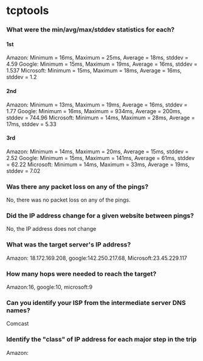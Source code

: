 # tcptools

### What were the min/avg/max/stddev statistics for each?
#### 1st
Amazon: Minimum = 16ms, Maximum = 25ms, Average = 18ms, stddev = 4.59
Google: Minimum = 15ms, Maximum = 19ms, Average = 16ms, stddev = 1.537
Microsoft: Minimum = 15ms, Maximum = 18ms, Average = 16ms, stddev = 1.2
#### 2nd
Amazon: Minimum = 13ms, Maximum = 19ms, Average = 16ms, stddev = 1.77
Google: Minimum = 16ms, Maximum = 934ms, Average = 200ms, stddev = 744.96
Microsoft: Minimum = 14ms, Maximum = 28ms, Average = 17ms, stddev = 5.33
#### 3rd
Amazon: Minimum = 14ms, Maximum = 20ms, Average = 15ms, stddev = 2.52
Google: Minimum = 15ms, Maximum = 141ms, Average = 61ms, stddev = 62.22
Microsoft: Minimum = 14ms, Maximum = 33ms, Average = 19ms, stddev = 7.02

### Was there any packet loss on any of the pings?
No, there was no packet loss on any of the pings. 
### Did the IP address change for a given website between pings?
No, the IP address does not change


### What was the target server's IP address?
Amazon: 18.172.169.208, google:142.250.217.68, Microsoft:23.45.229.117
### How many hops were needed to reach the target?
Amazon:16, google:10, microsoft:9
### Can you identify your ISP from the intermediate server DNS names?
Comcast
### Identify the "class" of IP address for each major step in the trip
Amazon:
